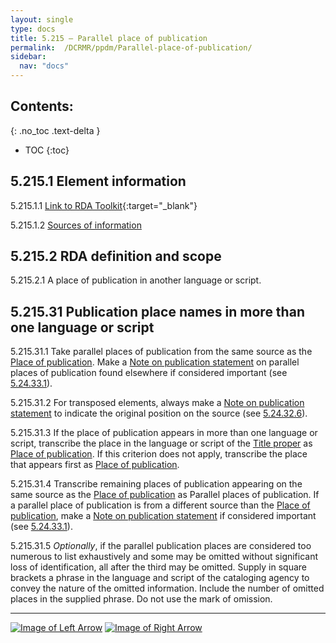 ```yaml
---
layout: single
type: docs
title: 5.215 — Parallel place of publication
permalink:  /DCRMR/ppdm/Parallel-place-of-publication/
sidebar:
  nav: "docs"
---
```


## Contents:
{: .no_toc .text-delta }

- TOC
{:toc}

## 5.215.1 Element information

<a name="5.215.1.1">5.215.1.1</a> [Link to RDA Toolkit](https://beta.rdatoolkit.org/Content/Index?externalId=en-US_ala-5e38f1d4-17a1-3ff9-a1c8-eacbfd04e68e){:target="_blank"}

<a name="5.215.1.2">5.215.1.2</a> [Sources of information](/DCRMR/ppdm/#5011-sources-of-information)

## 5.215.2 RDA definition and scope

<a name="5.215.2.1">5.215.2.1</a> A place of publication in another language or script.

## 5.215.31 Publication place names in more than one language or script

<a name="5.215.31.1">5.215.31.1</a> Take parallel places of publication from the same source as the [Place of publication](/DCRMR/ppdm/Place-of-publication/). Make a [Note on publication statement](/DCRMR/ppdm/Note-on-publication-statement/) on parallel places of publication found elsewhere if considered important (see [5.24.33.1](/DCRMR/ppdm/Note-on-publication-statement/#5.24.33.1)).

<a name="5.215.31.2">5.215.31.2</a> For transposed elements, always make a [Note on publication statement](/DCRMR/ppdm/Note-on-publication-statement/) to indicate the original position on the source (see [5.24.32.6](/DCRMR/ppdm/Note-on-publication-statement/#5.24.32.6)).

<a name="5.215.31.3">5.215.31.3</a> If the place of publication appears in more than one language or script, transcribe the place in the language or script of the [Title proper](/DCRMR/title/Title-proper/) as [Place of publication](/DCRMR/ppdm/Place-of-publication/). If this criterion does not apply, transcribe the place that appears first as [Place of publication](/DCRMR/ppdm/Place-of-publication/). 

<a name="5.215.31.4">5.215.31.4</a> Transcribe remaining places of publication appearing on the same source as the [Place of publication](/DCRMR/ppdm/Place-of-publication/) as Parallel places of publication.  If a parallel place of publication is from a different source than the [Place of publication](/DCRMR/ppdm/Place-of-publication/), make a [Note on publication statement](/DCRMR/ppdm/Note-on-publication-statement/) if considered important (see [5.24.33.1](/DCRMR/ppdm/Note-on-publication-statement/#5.24.33.1)).

<a name="5.215.31.5">5.215.31.5</a> *Optionally*, if the parallel publication places are considered too numerous to list exhaustively and some may be omitted without significant loss of identification, all after the third may be omitted. Supply in square brackets a phrase in the language and script of the cataloging agency to convey the nature of the omitted information. Include the number of omitted places in the supplied phrase. Do not use the mark of omission.

---

[![Image of Left Arrow](https://rbms-bsc.github.io/DCRMR/assets/pictures/navigation/Arrow_Left.png "5.21 — Place of publication")](/DCRMR/ppdm/Place-of-publication/) [![Image of Right Arrow](https://rbms-bsc.github.io/DCRMR/assets/pictures/navigation/Arrow_Right.png "5.22 — Name of publisher")](/DCRMR/ppdm/Name-of-publisher/)
